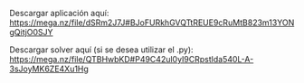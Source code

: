 Descargar aplicación aquí: https://mega.nz/file/dSRm2J7J#BJoFURkhGVQTtREUE9cRuMtB823m13YONgQitjO0SJY

Descargar solver aquí (si se desea utilizar el .py): https://mega.nz/file/QTBHwbKD#P49C42ul0yI9CRpstlda540L-A-3sJoyMK6ZE4Xu1Hg
